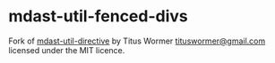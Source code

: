 # mdast-util-fenced-divs

Fork of [mdast-util-directive](https://github.com/syntax-tree/mdast-util-directive) by Titus Wormer <tituswormer@gmail.com> licensed under the MIT licence.